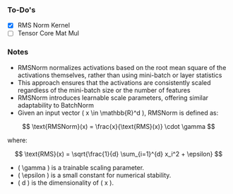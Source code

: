 ### To-Do's
- [x] RMS Norm Kernel
- [ ] Tensor Core Mat Mul

### Notes
* RMSNorm normalizes activations based on the root mean square of the activations themselves, rather than using mini-batch or layer statistics
* This approach ensures that the activations are consistently scaled regardless of the mini-batch size or the number of features
* RMSNorm introduces learnable scale parameters, offering similar adaptability to BatchNorm
* Given an input vector \( x \in \mathbb{R}^d \), RMSNorm is defined as:

$$
\text{RMSNorm}(x) = \frac{x}{\text{RMS}(x)} \cdot \gamma
$$

where:

$$
\text{RMS}(x) = \sqrt{\frac{1}{d} \sum_{i=1}^{d} x_i^2 + \epsilon}
$$

- \( \gamma \) is a trainable scaling parameter.
- \( \epsilon \) is a small constant for numerical stability.
- \( d \) is the dimensionality of \( x \).
